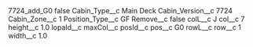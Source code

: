 <?xml version="1.0" encoding="UTF-8"?>
<CustomMetadata xmlns="http://soap.sforce.com/2006/04/metadata" xmlns:xsi="http://www.w3.org/2001/XMLSchema-instance" xmlns:xsd="http://www.w3.org/2001/XMLSchema">
    <label>7724_add_G0</label>
    <protected>false</protected>
    <values>
        <field>Cabin_Type__c</field>
        <value xsi:type="xsd:string">Main Deck</value>
    </values>
    <values>
        <field>Cabin_Version__c</field>
        <value xsi:type="xsd:string">7724</value>
    </values>
    <values>
        <field>Cabin_Zone__c</field>
        <value xsi:type="xsd:string">1</value>
    </values>
    <values>
        <field>Position_Type__c</field>
        <value xsi:type="xsd:string">GF</value>
    </values>
    <values>
        <field>Remove__c</field>
        <value xsi:type="xsd:boolean">false</value>
    </values>
    <values>
        <field>colL__c</field>
        <value xsi:type="xsd:string">J</value>
    </values>
    <values>
        <field>col__c</field>
        <value xsi:type="xsd:string">7</value>
    </values>
    <values>
        <field>height__c</field>
        <value xsi:type="xsd:double">1.0</value>
    </values>
    <values>
        <field>lopaId__c</field>
        <value xsi:nil="true"/>
    </values>
    <values>
        <field>maxCol__c</field>
        <value xsi:nil="true"/>
    </values>
    <values>
        <field>posId__c</field>
        <value xsi:nil="true"/>
    </values>
    <values>
        <field>pos__c</field>
        <value xsi:type="xsd:string">G0</value>
    </values>
    <values>
        <field>rowL__c</field>
        <value xsi:nil="true"/>
    </values>
    <values>
        <field>row__c</field>
        <value xsi:type="xsd:string">1</value>
    </values>
    <values>
        <field>width__c</field>
        <value xsi:type="xsd:double">1.0</value>
    </values>
</CustomMetadata>
